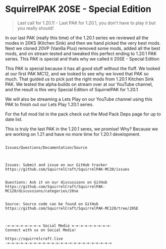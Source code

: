 # SquirrelPAK 20SE - Special Edition

> Last call for 1.20.1! - Last PAK for 1.20.1, you don't have to play it but you really should!

In our last PAK (really this time) of the 1.20.1 series we reviewed all the modes in 20KS (Kitchen Sink) and then we hand picked the very best mods. Next we cloned 20VP (Vanilla Plus) removed some mods, added all the best mods, and on stream tested and tweaked this perfect ending to 1.20.1 PAK series. This PAK is special and thats why we called it 20SE - Special Edition
  
This PAK is special because it has all good stuff without the fluff. We looked at our first PAK MC12, and we looked to see why we loved that PAK so much. That guided us to pick just the right mods from 1.20.1 Kitchen Sink PAK. We tested the alpha builds on stream over at our YouTube channel, and the result is this very Special Edition of SquirrelPAK for 1.20.1 

We will also be streaming a Lets Play on our YouTube channel using this PAK to finish out our Lets Play 1.20.1 series.  

For the full mod list in the pack check out the Mod Pack Deps page for up to date list.

This is truly the last PAK in the 1.20.1 seres, we promise! Why? Because we are working on 1.21 and have no more time for 1.20.1 development.


```
  
Issues/Questions/Documentation/Source

 

Issues: Submit and issue on our GitHub tracker
https://github.com/SquirrelCraft/SquirrelPAK-MC20/issues


Questions: Ask it on our discussions on GitHub
https://github.com/SquirrelCraft/SquirrelPAK-MC120/discussions/categories/20se

 
Source: Source code can be found on GitHub
https://github.com/SquirrelCraft/SquirrelPAK-MC120/tree/20SE
 
 
 
-=-=-=-=-=-=-=-= Social Media =-=-=-=-=-=-=-=-=-
Connect with us on Social Media!

https://squirrelcraft.live
-=-=-=-=-=-=-=-=-=-=-=-=-=-=-=-=-=-=-=-=-=-=-=-=
```
